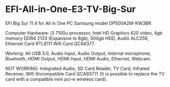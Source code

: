 # EFI-All-in-One-E3-TV-Big-Sur
EFI Big Sur 11.4 for All in One PC Samsung model DP500A2M-KW3BR

Computer Hardware:
i3 7100u processor,
Intel HD Graphics 620 video,
4gb memory DDR4 2133 (Expansive to 8gb),
500gb HDD,
Audio ALC256,
Ethernet Card RTL8111
Wifi Card QCA9377.



Working: 
All USB 3.0,
Audio Input,
Audio Output,
Internal microphone,
Bluetooth,
HDMI Output,
HDMI Input,
HDMI Audio,
Ethernet,
Webcam.

NOT WORKING:
Integrated Audio,
SD Card Reader,
TV Card,
Infrared Receiver,
Wifi (Incompatible Card QCA9377) (It is possible to replace the TV card with a compatible mini pci-e wireless card).
